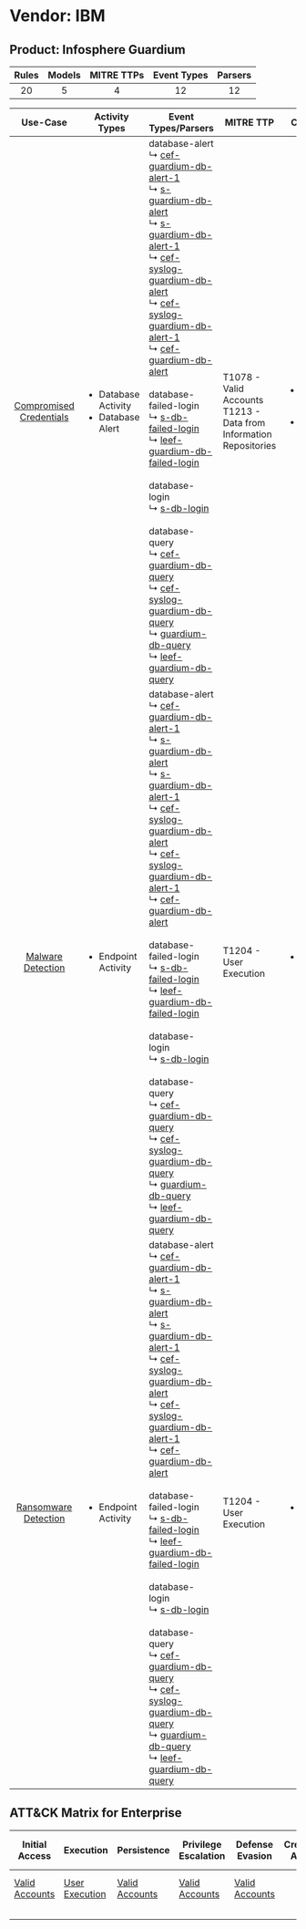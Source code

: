 Vendor: IBM
===========
Product: Infosphere Guardium
----------------------------
| Rules | Models | MITRE TTPs | Event Types | Parsers |
|:-----:|:------:|:----------:|:-----------:|:-------:|
|  20   |   5    |     4      |     12      |   12    |

|                                 Use-Case                                  | Activity Types                                             | Event Types/Parsers                                                                                                                                                                                                                                                                                                                                                                                                                                                                                                                                                                                                                                                                                                                                                                                                                                                                                                                                                                                                                                                                                                                                                                                                    | MITRE TTP                                                                | Content                                              |
|:-------------------------------------------------------------------------:| ---------------------------------------------------------- | ---------------------------------------------------------------------------------------------------------------------------------------------------------------------------------------------------------------------------------------------------------------------------------------------------------------------------------------------------------------------------------------------------------------------------------------------------------------------------------------------------------------------------------------------------------------------------------------------------------------------------------------------------------------------------------------------------------------------------------------------------------------------------------------------------------------------------------------------------------------------------------------------------------------------------------------------------------------------------------------------------------------------------------------------------------------------------------------------------------------------------------------------------------------------------------------------------------------------- | ------------------------------------------------------------------------ | ---------------------------------------------------- |
| [Compromised Credentials](../UseCases/usecase_compromised_credentials.md) | <ul><li>Database Activity</li><li>Database Alert</li></ul> |  database-alert<br> ↳ [cef-guardium-db-alert-1](../Parsers/parserContent_cef-guardium-db-alert-1.md)<br> ↳ [s-guardium-db-alert](../Parsers/parserContent_s-guardium-db-alert.md)<br> ↳ [s-guardium-db-alert-1](../Parsers/parserContent_s-guardium-db-alert-1.md)<br> ↳ [cef-syslog-guardium-db-alert](../Parsers/parserContent_cef-syslog-guardium-db-alert.md)<br> ↳ [cef-syslog-guardium-db-alert-1](../Parsers/parserContent_cef-syslog-guardium-db-alert-1.md)<br> ↳ [cef-guardium-db-alert](../Parsers/parserContent_cef-guardium-db-alert.md)<br><br> database-failed-login<br> ↳ [s-db-failed-login](../Parsers/parserContent_s-db-failed-login.md)<br> ↳ [leef-guardium-db-failed-login](../Parsers/parserContent_leef-guardium-db-failed-login.md)<br><br> database-login<br> ↳ [s-db-login](../Parsers/parserContent_s-db-login.md)<br><br> database-query<br> ↳ [cef-guardium-db-query](../Parsers/parserContent_cef-guardium-db-query.md)<br> ↳ [cef-syslog-guardium-db-query](../Parsers/parserContent_cef-syslog-guardium-db-query.md)<br> ↳ [guardium-db-query](../Parsers/parserContent_guardium-db-query.md)<br> ↳ [leef-guardium-db-query](../Parsers/parserContent_leef-guardium-db-query.md)<br> | T1078 - Valid Accounts<br>T1213 - Data from Information Repositories<br> | <ul><li>16 Rules</li></ul><ul><li>5 Models</li></ul> |
|       [Malware Detection](../UseCases/usecase_malware_detection.md)       | <ul><li>Endpoint Activity</li></ul>                        |  database-alert<br> ↳ [cef-guardium-db-alert-1](../Parsers/parserContent_cef-guardium-db-alert-1.md)<br> ↳ [s-guardium-db-alert](../Parsers/parserContent_s-guardium-db-alert.md)<br> ↳ [s-guardium-db-alert-1](../Parsers/parserContent_s-guardium-db-alert-1.md)<br> ↳ [cef-syslog-guardium-db-alert](../Parsers/parserContent_cef-syslog-guardium-db-alert.md)<br> ↳ [cef-syslog-guardium-db-alert-1](../Parsers/parserContent_cef-syslog-guardium-db-alert-1.md)<br> ↳ [cef-guardium-db-alert](../Parsers/parserContent_cef-guardium-db-alert.md)<br><br> database-failed-login<br> ↳ [s-db-failed-login](../Parsers/parserContent_s-db-failed-login.md)<br> ↳ [leef-guardium-db-failed-login](../Parsers/parserContent_leef-guardium-db-failed-login.md)<br><br> database-login<br> ↳ [s-db-login](../Parsers/parserContent_s-db-login.md)<br><br> database-query<br> ↳ [cef-guardium-db-query](../Parsers/parserContent_cef-guardium-db-query.md)<br> ↳ [cef-syslog-guardium-db-query](../Parsers/parserContent_cef-syslog-guardium-db-query.md)<br> ↳ [guardium-db-query](../Parsers/parserContent_guardium-db-query.md)<br> ↳ [leef-guardium-db-query](../Parsers/parserContent_leef-guardium-db-query.md)<br> | T1204 - User Execution<br>                                               | <ul><li>2 Rules</li></ul>                            |
|    [Ransomware Detection](../UseCases/usecase_ransomware_detection.md)    | <ul><li>Endpoint Activity</li></ul>                        |  database-alert<br> ↳ [cef-guardium-db-alert-1](../Parsers/parserContent_cef-guardium-db-alert-1.md)<br> ↳ [s-guardium-db-alert](../Parsers/parserContent_s-guardium-db-alert.md)<br> ↳ [s-guardium-db-alert-1](../Parsers/parserContent_s-guardium-db-alert-1.md)<br> ↳ [cef-syslog-guardium-db-alert](../Parsers/parserContent_cef-syslog-guardium-db-alert.md)<br> ↳ [cef-syslog-guardium-db-alert-1](../Parsers/parserContent_cef-syslog-guardium-db-alert-1.md)<br> ↳ [cef-guardium-db-alert](../Parsers/parserContent_cef-guardium-db-alert.md)<br><br> database-failed-login<br> ↳ [s-db-failed-login](../Parsers/parserContent_s-db-failed-login.md)<br> ↳ [leef-guardium-db-failed-login](../Parsers/parserContent_leef-guardium-db-failed-login.md)<br><br> database-login<br> ↳ [s-db-login](../Parsers/parserContent_s-db-login.md)<br><br> database-query<br> ↳ [cef-guardium-db-query](../Parsers/parserContent_cef-guardium-db-query.md)<br> ↳ [cef-syslog-guardium-db-query](../Parsers/parserContent_cef-syslog-guardium-db-query.md)<br> ↳ [guardium-db-query](../Parsers/parserContent_guardium-db-query.md)<br> ↳ [leef-guardium-db-query](../Parsers/parserContent_leef-guardium-db-query.md)<br> | T1204 - User Execution<br>                                               | <ul><li>2 Rules</li></ul>                            |

ATT&CK Matrix for Enterprise
----------------------------
| Initial Access                                                      | Execution                                                           | Persistence                                                         | Privilege Escalation                                                | Defense Evasion                                                     | Credential Access | Discovery | Lateral Movement | Collection                                                                              | Command and Control | Exfiltration | Impact |
| ------------------------------------------------------------------- | ------------------------------------------------------------------- | ------------------------------------------------------------------- | ------------------------------------------------------------------- | ------------------------------------------------------------------- | ----------------- | --------- | ---------------- | --------------------------------------------------------------------------------------- | ------------------- | ------------ | ------ |
| [Valid Accounts](https://attack.mitre.org/techniques/T1078)<br><br> | [User Execution](https://attack.mitre.org/techniques/T1204)<br><br> | [Valid Accounts](https://attack.mitre.org/techniques/T1078)<br><br> | [Valid Accounts](https://attack.mitre.org/techniques/T1078)<br><br> | [Valid Accounts](https://attack.mitre.org/techniques/T1078)<br><br> |                   |           |                  | [Data from Information Repositories](https://attack.mitre.org/techniques/T1213)<br><br> |                     |              |        |